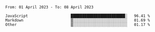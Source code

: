 <!--START_SECTION:waka-->

```text
From: 01 April 2023 - To: 08 April 2023

JavaScript                   ████████████████████████░   96.41 %
Markdown                     ▒░░░░░░░░░░░░░░░░░░░░░░░░   01.69 %
Other                        ▒░░░░░░░░░░░░░░░░░░░░░░░░   01.17 %
```

<!--END_SECTION:waka-->
